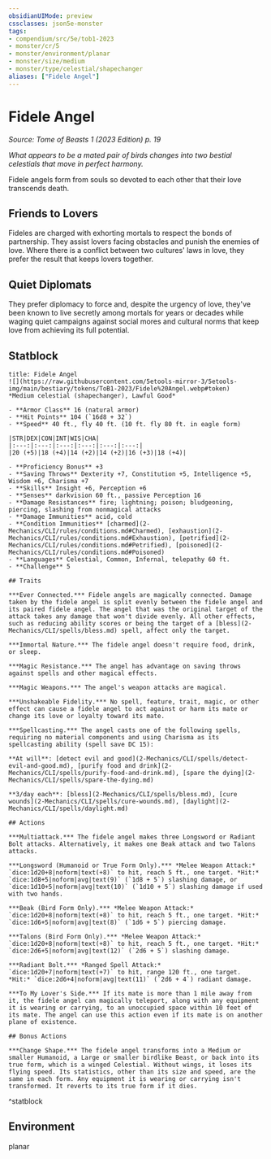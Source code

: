```yaml
---
obsidianUIMode: preview
cssclasses: json5e-monster
tags:
- compendium/src/5e/tob1-2023
- monster/cr/5
- monster/environment/planar
- monster/size/medium
- monster/type/celestial/shapechanger
aliases: ["Fidele Angel"]
---
```

# Fidele Angel
*Source: Tome of Beasts 1 (2023 Edition) p. 19*  

*What appears to be a mated pair of birds changes into two bestial celestials that move in perfect harmony.*

Fidele angels form from souls so devoted to each other that their love transcends death.

## Friends to Lovers

Fideles are charged with exhorting mortals to respect the bonds of partnership. They assist lovers facing obstacles and punish the enemies of love. Where there is a conflict between two cultures' laws in love, they prefer the result that keeps lovers together.

## Quiet Diplomats

They prefer diplomacy to force and, despite the urgency of love, they've been known to live secretly among mortals for years or decades while waging quiet campaigns against social mores and cultural norms that keep love from achieving its full potential.

## Statblock

```ad-statblock
title: Fidele Angel
![](https://raw.githubusercontent.com/5etools-mirror-3/5etools-img/main/bestiary/tokens/ToB1-2023/Fidele%20Angel.webp#token)
*Medium celestial (shapechanger), Lawful Good*

- **Armor Class** 16 (natural armor)
- **Hit Points** 104 (`16d8 + 32`)
- **Speed** 40 ft., fly 40 ft. (10 ft. fly 80 ft. in eagle form)

|STR|DEX|CON|INT|WIS|CHA|
|:---:|:---:|:---:|:---:|:---:|:---:|
|20 (+5)|18 (+4)|14 (+2)|14 (+2)|16 (+3)|18 (+4)|

- **Proficiency Bonus** +3
- **Saving Throws** Dexterity +7, Constitution +5, Intelligence +5, Wisdom +6, Charisma +7
- **Skills** Insight +6, Perception +6
- **Senses** darkvision 60 ft., passive Perception 16
- **Damage Resistances** fire; lightning; poison; bludgeoning, piercing, slashing from nonmagical attacks
- **Damage Immunities** acid, cold
- **Condition Immunities** [charmed](2-Mechanics/CLI/rules/conditions.md#Charmed), [exhaustion](2-Mechanics/CLI/rules/conditions.md#Exhaustion), [petrified](2-Mechanics/CLI/rules/conditions.md#Petrified), [poisoned](2-Mechanics/CLI/rules/conditions.md#Poisoned)
- **Languages** Celestial, Common, Infernal, telepathy 60 ft.
- **Challenge** 5

## Traits

***Ever Connected.*** Fidele angels are magically connected. Damage taken by the fidele angel is split evenly between the fidele angel and its paired fidele angel. The angel that was the original target of the attack takes any damage that won't divide evenly. All other effects, such as reducing ability scores or being the target of a [bless](2-Mechanics/CLI/spells/bless.md) spell, affect only the target.

***Immortal Nature.*** The fidele angel doesn't require food, drink, or sleep.

***Magic Resistance.*** The angel has advantage on saving throws against spells and other magical effects.

***Magic Weapons.*** The angel's weapon attacks are magical.

***Unshakeable Fidelity.*** No spell, feature, trait, magic, or other effect can cause a fidele angel to act against or harm its mate or change its love or loyalty toward its mate.

***Spellcasting.*** The angel casts one of the following spells, requiring no material components and using Charisma as its spellcasting ability (spell save DC 15):

**At will**: [detect evil and good](2-Mechanics/CLI/spells/detect-evil-and-good.md), [purify food and drink](2-Mechanics/CLI/spells/purify-food-and-drink.md), [spare the dying](2-Mechanics/CLI/spells/spare-the-dying.md)

**3/day each**: [bless](2-Mechanics/CLI/spells/bless.md), [cure wounds](2-Mechanics/CLI/spells/cure-wounds.md), [daylight](2-Mechanics/CLI/spells/daylight.md)

## Actions

***Multiattack.*** The fidele angel makes three Longsword or Radiant Bolt attacks. Alternatively, it makes one Beak attack and two Talons attacks.

***Longsword (Humanoid or True Form Only).*** *Melee Weapon Attack:* `dice:1d20+8|noform|text(+8)` to hit, reach 5 ft., one target. *Hit:* `dice:1d8+5|noform|avg|text(9)` (`1d8 + 5`) slashing damage, or `dice:1d10+5|noform|avg|text(10)` (`1d10 + 5`) slashing damage if used with two hands.

***Beak (Bird Form Only).*** *Melee Weapon Attack:* `dice:1d20+8|noform|text(+8)` to hit, reach 5 ft., one target. *Hit:* `dice:1d6+5|noform|avg|text(8)` (`1d6 + 5`) piercing damage.

***Talons (Bird Form Only).*** *Melee Weapon Attack:* `dice:1d20+8|noform|text(+8)` to hit, reach 5 ft., one target. *Hit:* `dice:2d6+5|noform|avg|text(12)` (`2d6 + 5`) slashing damage.

***Radiant Bolt.*** *Ranged Spell Attack:* `dice:1d20+7|noform|text(+7)` to hit, range 120 ft., one target. *Hit:* `dice:2d6+4|noform|avg|text(11)` (`2d6 + 4`) radiant damage.

***To My Lover's Side.*** If its mate is more than 1 mile away from it, the fidele angel can magically teleport, along with any equipment it is wearing or carrying, to an unoccupied space within 10 feet of its mate. The angel can use this action even if its mate is on another plane of existence.

## Bonus Actions

***Change Shape.*** The fidele angel transforms into a Medium or smaller Humanoid, a Large or smaller birdlike Beast, or back into its true form, which is a winged Celestial. Without wings, it loses its flying speed. Its statistics, other than its size and speed, are the same in each form. Any equipment it is wearing or carrying isn't transformed. It reverts to its true form if it dies.
```
^statblock

## Environment

planar